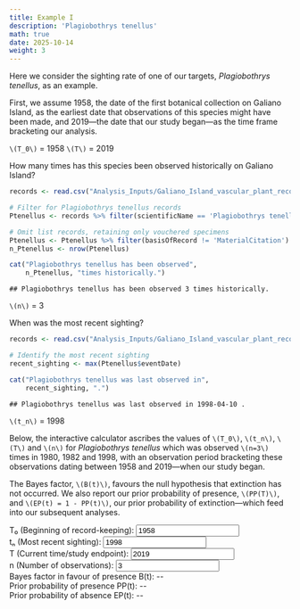 ```yaml
---
title: Example I
description: 'Plagiobothrys tenellus'
math: true
date: 2025-10-14
weight: 3
---
```

<link href="{{< blogdown/postref >}}index_files/pagedtable/css/pagedtable.css" rel="stylesheet" />
<script src="{{< blogdown/postref >}}index_files/pagedtable/js/pagedtable.js"></script>





Here we consider the sighting rate of one of our targets, *Plagiobothrys tenellus*, as an example.

First, we assume 1958, the date of the first botanical collection on Galiano Island, as the earliest date that observations of this species might have been made, and 2019—the date that our study began—as the time frame bracketing our analysis.

`\(T_0\)` = 1958
`\(T\)` = 2019

How many times has this species been observed historically on Galiano Island?


``` r
records <- read.csv("Analysis_Inputs/Galiano_Island_vascular_plant_records_2024-10-09.csv")

# Filter for Plagiobothrys tenellus records
Ptenellus <- records %>% filter(scientificName == 'Plagiobothrys tenellus')

# Omit list records, retaining only vouchered specimens
Ptenellus <- Ptenellus %>% filter(basisOfRecord != 'MaterialCitation')
n_Ptenellus <- nrow(Ptenellus)

cat("Plagiobothrys tenellus has been observed", 
    n_Ptenellus, "times historically.")
```

```
## Plagiobothrys tenellus has been observed 3 times historically.
```

<div data-pagedtable="false">
  <script data-pagedtable-source type="application/json">
{"columns":[{"label":["scientificName"],"name":[1],"type":["chr"],"align":["left"]},{"label":["scientificNameAuthorship"],"name":[2],"type":["chr"],"align":["left"]},{"label":["taxonID"],"name":[3],"type":["int"],"align":["right"]},{"label":["kingdom"],"name":[4],"type":["chr"],"align":["left"]},{"label":["phylum"],"name":[5],"type":["chr"],"align":["left"]},{"label":["class"],"name":[6],"type":["chr"],"align":["left"]},{"label":["order"],"name":[7],"type":["chr"],"align":["left"]},{"label":["suborder"],"name":[8],"type":["chr"],"align":["left"]},{"label":["infraorder"],"name":[9],"type":["lgl"],"align":["right"]},{"label":["superfamily"],"name":[10],"type":["lgl"],"align":["right"]},{"label":["family"],"name":[11],"type":["chr"],"align":["left"]},{"label":["genus"],"name":[12],"type":["chr"],"align":["left"]},{"label":["subgenus"],"name":[13],"type":["lgl"],"align":["right"]},{"label":["specificEpithet"],"name":[14],"type":["chr"],"align":["left"]},{"label":["infraspecificEpithet"],"name":[15],"type":["chr"],"align":["left"]},{"label":["taxonRank"],"name":[16],"type":["chr"],"align":["left"]},{"label":["institutionCode"],"name":[17],"type":["chr"],"align":["left"]},{"label":["collectionCode"],"name":[18],"type":["lgl"],"align":["right"]},{"label":["catalogNumber"],"name":[19],"type":["chr"],"align":["left"]},{"label":["datasetName"],"name":[20],"type":["chr"],"align":["left"]},{"label":["occurrenceID"],"name":[21],"type":["int"],"align":["right"]},{"label":["recordedBy"],"name":[22],"type":["chr"],"align":["left"]},{"label":["recordNumber"],"name":[23],"type":["chr"],"align":["left"]},{"label":["fieldNumber"],"name":[24],"type":["chr"],"align":["left"]},{"label":["eventDate"],"name":[25],"type":["chr"],"align":["left"]},{"label":["year"],"name":[26],"type":["int"],"align":["right"]},{"label":["month"],"name":[27],"type":["int"],"align":["right"]},{"label":["day"],"name":[28],"type":["int"],"align":["right"]},{"label":["basisOfRecord"],"name":[29],"type":["chr"],"align":["left"]},{"label":["locality"],"name":[30],"type":["chr"],"align":["left"]},{"label":["locationRemarks"],"name":[31],"type":["chr"],"align":["left"]},{"label":["island"],"name":[32],"type":["chr"],"align":["left"]},{"label":["stateProvince"],"name":[33],"type":["chr"],"align":["left"]},{"label":["country"],"name":[34],"type":["chr"],"align":["left"]},{"label":["countryCode"],"name":[35],"type":["chr"],"align":["left"]},{"label":["decimalLatitude"],"name":[36],"type":["dbl"],"align":["right"]},{"label":["decimalLongitude"],"name":[37],"type":["dbl"],"align":["right"]},{"label":["coordinateUncertaintyInMeters"],"name":[38],"type":["int"],"align":["right"]},{"label":["georeferencedBy"],"name":[39],"type":["chr"],"align":["left"]},{"label":["georeferenceVerificationStatus"],"name":[40],"type":["chr"],"align":["left"]},{"label":["georeferenceProtocol"],"name":[41],"type":["chr"],"align":["left"]},{"label":["georeferenceRemarks"],"name":[42],"type":["chr"],"align":["left"]},{"label":["habitat"],"name":[43],"type":["chr"],"align":["left"]},{"label":["verbatimDepth"],"name":[44],"type":["lgl"],"align":["right"]},{"label":["verbatimElevation"],"name":[45],"type":["chr"],"align":["left"]},{"label":["occurrenceStatus"],"name":[46],"type":["chr"],"align":["left"]},{"label":["samplingProtocol"],"name":[47],"type":["chr"],"align":["left"]},{"label":["occurrenceRemarks"],"name":[48],"type":["chr"],"align":["left"]},{"label":["individualCount"],"name":[49],"type":["lgl"],"align":["right"]},{"label":["sex"],"name":[50],"type":["lgl"],"align":["right"]},{"label":["establishmentMeans"],"name":[51],"type":["chr"],"align":["left"]},{"label":["provincialStatus"],"name":[52],"type":["chr"],"align":["left"]},{"label":["nationalStatus"],"name":[53],"type":["chr"],"align":["left"]},{"label":["identifiedBy"],"name":[54],"type":["chr"],"align":["left"]},{"label":["identificationQualifier"],"name":[55],"type":["lgl"],"align":["right"]},{"label":["identificationRemarks"],"name":[56],"type":["chr"],"align":["left"]},{"label":["previousIdentifications"],"name":[57],"type":["lgl"],"align":["right"]},{"label":["bibliographicCitation"],"name":[58],"type":["chr"],"align":["left"]},{"label":["associatedReferences"],"name":[59],"type":["chr"],"align":["left"]}],"data":[{"1":"Plagiobothrys tenellus","2":"(C.A. Mey. ex Ledeb.) A. Gray","3":"58066","4":"Plantae","5":"Tracheophyta","6":"Magnoliopsida","7":"Boraginales","8":"","9":"NA","10":"NA","11":"Boraginaceae","12":"Plagiobothrys","13":"NA","14":"tenellus","15":"","16":"species","17":"V","18":"NA","19":"V107519","20":"","21":"NA","22":"Harvey Janszen","23":"","24":"","25":"1980-04-11","26":"1980","27":"4","28":"11","29":"PreservedSpecimen","30":"Gulf Islands; Galiano Island; Mount Sutil","31":"","32":"Galiano Island","33":"British Columbia","34":"Canada","35":"CA","36":"48.87017","37":"-123.3800","38":"50","39":"","40":"verified by data custodian","41":"Coordinates generalized based on mapped locality information","42":"corrected; coordinates generalized based on locality and habitat information","43":"open bluffs","44":"NA","45":"","46":"present","47":"","48":"","49":"NA","50":"NA","51":"native","52":"S1? (2019)","53":"1-T (2011)","54":"Curtis Bjork","55":"NA","56":"","57":"NA","58":"","59":""},{"1":"Plagiobothrys tenellus","2":"(C.A. Mey. ex Ledeb.) A. Gray","3":"58066","4":"Plantae","5":"Tracheophyta","6":"Magnoliopsida","7":"Boraginales","8":"","9":"NA","10":"NA","11":"Boraginaceae","12":"Plagiobothrys","13":"NA","14":"tenellus","15":"","16":"species","17":"V","18":"NA","19":"V119988","20":"","21":"NA","22":"Harvey Janszen","23":"","24":"","25":"1982-05-10","26":"1982","27":"5","28":"10","29":"PreservedSpecimen","30":"Gulf Islands; Galiano Island; Bodega Hill","31":"","32":"Galiano Island","33":"British Columbia","34":"Canada","35":"CA","36":"48.95735","37":"-123.5300","38":"50","39":"","40":"verified by data custodian","41":"Coordinates generalized based on mapped locality information","42":"corrected; coordinates generalized based on locality information; coordinates may be improved based on other detections of this species at Bodega Ridge","43":"open bluff","44":"NA","45":"","46":"present","47":"","48":"","49":"NA","50":"NA","51":"native","52":"S1? (2019)","53":"1-T (2011)","54":"Curtis Bjork","55":"NA","56":"","57":"NA","58":"","59":""},{"1":"Plagiobothrys tenellus","2":"(C.A. Mey. ex Ledeb.) A. Gray","3":"58066","4":"Plantae","5":"Tracheophyta","6":"Magnoliopsida","7":"Boraginales","8":"","9":"NA","10":"NA","11":"Boraginaceae","12":"Plagiobothrys","13":"NA","14":"tenellus","15":"","16":"species","17":"UBC","18":"NA","19":"V233784","20":"","21":"NA","22":"Frank Lomer","23":"98-2","24":"","25":"1998-04-10","26":"1998","27":"4","28":"10","29":"PreservedSpecimen","30":"Galiano Island, Bodega Ridge, trail west of Cottage Way","31":"","32":"Galiano Island","33":"British Columbia","34":"Canada","35":"CA","36":"48.95667","37":"-123.5292","38":"NA","39":"David Rowswell","40":"","41":"Verbatim from Collector/Sheet","42":"","43":"Dry, open southwest-facing slope","44":"NA","45":"188 m","46":"present","47":"","48":"population = 400-500; erect annual with white flowers","49":"NA","50":"NA","51":"native","52":"S1? (2019)","53":"1-T (2011)","54":"Frank Lomer","55":"NA","56":"","57":"NA","58":"","59":""}],"options":{"columns":{"min":{},"max":[10]},"rows":{"min":[10],"max":[10]},"pages":{}}}
  </script>
</div>

`\(n\)` = 3

When was the most recent sighting?


``` r
records <- read.csv("Analysis_Inputs/Galiano_Island_vascular_plant_records_2024-10-09.csv")

# Identify the most recent sighting
recent_sighting <- max(Ptenellus$eventDate)

cat("Plagiobothrys tenellus was last observed in", 
    recent_sighting, ".")
```

```
## Plagiobothrys tenellus was last observed in 1998-04-10 .
```

`\(t_n\)` = 1998


Below, the interactive calculator ascribes the values of `\(T_0\)`, `\(t_n\)`, `\(T\)` and `\(n\)` for _Plagiobothrys tenellus_ which was observed `\(n=3\)` times in 1980, 1982 and 1998, with an
observation period bracketing these observations dating between 1958 and 2019—when our study began.

The Bayes factor, `\(B(t)\)`, favours the null hypothesis that extinction has not occurred. We also report our prior probability of presence, `\(PP(T)\)`, and `\(EP(t) = 1 - PP(t)\)`, our prior probability of extinction—which feed into our subsequent analyses.

<div class="solow-container">
<link rel="stylesheet" href="../../../css/solow.css">

<div class="input-group">
    <label for="solow-t0">T₀ (Beginning of record-keeping):</label>
    <input type="number" id="solow-t0" value="1958">
</div>

<div class="input-group">
    <label for="solow-tn">tₙ (Most recent sighting):</label>
    <input type="number" id="solow-tn" value="1998">
</div>

<div class="input-group">
    <label for="solow-T">T (Current time/study endpoint):</label>
    <input type="number" id="solow-T" value="2019">
</div>

<div class="input-group">
    <label for="solow-n">n (Number of observations):</label>
    <input type="number" id="solow-n" value="3" min="1">
</div>

<div class="results" id="solow-results">
    <div class="result-item">
        <span class="result-label">Bayes factor in favour of presence B(t):</span>
        <span class="result-value" id="solow-bt">--</span>
    </div>
    <div class="result-item">
        <span class="result-label">Prior probability of presence PP(t):</span>
        <span class="result-value" id="solow-pp">--</span>
    </div>
    <div class="result-item">
        <span class="result-label">Prior probability of absence EP(t):</span>
        <span class="result-value" id="solow-ep">--</span>
    </div>
</div>
</div>

</div>

<script src="../../../js/solow.js"></script>

</div>
